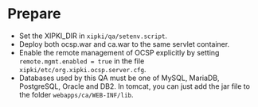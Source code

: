 # Prepare

- Set the XIPKI_DIR in `xipki/qa/setenv.script`.
- Deploy both ocsp.war and ca.war to the same servlet container.
- Enable the remote management of OCSP explicitly by setting `remote.mgmt.enabled = true`
  in the file `xipki/etc/org.xipki.ocsp.server.cfg`.
- Databases used by this QA must be one of MySQL, MariaDB, PostgreSQL, Oracle and DB2.
  In tomcat, you can just add the jar file to the folder `webapps/ca/WEB-INF/lib`. 
  